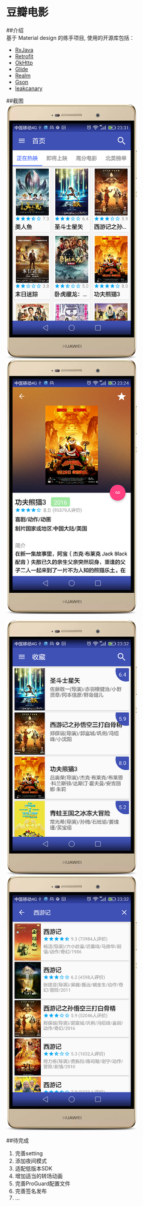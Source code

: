 # 豆瓣电影
##介绍  
基于 Material design 的练手项目, 使用的开源库包括：  
- [RxJava](https://github.com/ReactiveX/RxJava)  
- [Retrofit](https://github.com/square/retrofit)  
- [OkHttp](https://github.com/square/okhttp)  
- [Glide](https://github.com/bumptech/glide)  
- [Realm](https://github.com/realm/realm-java)  
- [Gson](https://github.com/google/gson)  
- [leakcanary](https://github.com/square/leakcanary)

##截图  
![mainpage](https://github.com/demonyan/douban-movie/blob/master/screenshots/mainpage.png) ![subject](https://github.com/demonyan/douban-movie/blob/master/screenshots/subject.png)  

![favorite](https://github.com/demonyan/douban-movie/blob/master/screenshots/favorite.png) ![search](https://github.com/demonyan/douban-movie/blob/master/screenshots/search.png)  

##待完成
1. 完善setting
2. 添加夜间模式
3. 适配低版本SDK
4. 增加适当的转场动画
5. 完善ProGuard配置文件
6. 完善签名发布
7. ...
